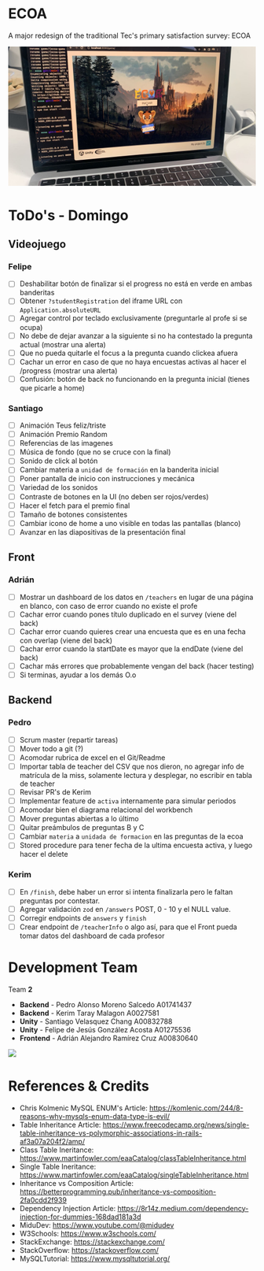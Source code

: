 # ECOA

A major redesign of the traditional Tec's primary satisfaction survey: ECOA

![](demo.jpeg)

# ToDo's - Domingo

## Videojuego

### Felipe

- [ ] Deshabilitar botón de finalizar si el progress no está en verde en ambas banderitas
- [ ] Obtener `?studentRegistration` del iframe URL con `Application.absoluteURL`
- [ ] Agregar control por teclado exclusivamente (preguntarle al profe si se ocupa)
- [ ] No debe de dejar avanzar a la siguiente si no ha contestado la pregunta actual (mostrar una alerta)
- [ ] Que no pueda quitarle el focus a la pregunta cuando clickea afuera
- [ ] Cachar un error en caso de que no haya encuestas activas al hacer el /progress (mostrar una alerta)
- [ ] Confusión: botón de back no funcionando en la pregunta inicial (tienes que picarle a home)

### Santiago

- [ ] Animación Teus feliz/triste
- [ ] Animación Premio Random
- [ ] Referencias de las imagenes
- [ ] Música de fondo (que no se cruce con la final)
- [ ] Sonido de click al botón
- [ ] Cambiar materia a `unidad de formación` en la banderita inicial
- [ ] Poner pantalla de inicio con instrucciones y mecánica
- [ ] Variedad de los sonidos
- [ ] Contraste de botones en la UI (no deben ser rojos/verdes)
- [ ] Hacer el fetch para el premio final
- [ ] Tamaño de botones consistentes
- [ ] Cambiar icono de home a uno visible en todas las pantallas (blanco)
- [ ] Avanzar en las diapositivas de la presentación final

## Front

### Adrián

- [ ] Mostrar un dashboard de los datos en `/teachers` en lugar de una página en blanco, con caso de error cuando no existe el profe
- [ ] Cachar error cuando pones título duplicado en el survey (viene del back)
- [ ] Cachar error cuando quieres crear una encuesta que es en una fecha con overlap (viene del back)
- [ ] Cachar error cuando la startDate es mayor que la endDate (viene del back)
- [ ] Cachar más errores que probablemente vengan del back (hacer testing)
- [ ] Si terminas, ayudar a los demás O.o

## Backend

### Pedro

- [ ] Scrum master (repartir tareas)
- [ ] Mover todo a git (?)
- [ ] Acomodar rubrica de excel en el Git/Readme
- [ ] Importar tabla de teacher del CSV que nos dieron, no agregar info de matrícula de la miss, solamente lectura y desplegar, no escribir en tabla de teacher
- [ ] Revisar PR's de Kerim
- [ ] Implementar feature de `activa` internamente para simular periodos
- [ ] Acomodar bien el diagrama relacional del workbench
- [ ] Mover preguntas abiertas a lo último
- [ ] Quitar preámbulos de preguntas B y C
- [ ] Cambiar `materia` a `unidada de formacion` en las preguntas de la ecoa
- [ ] Stored procedure para tener fecha de la ultima encuesta activa, y luego hacer el delete

### Kerim

- [ ] En `/finish`, debe haber un error si intenta finalizarla pero le faltan preguntas por contestar.
- [ ] Agregar validación `zod` en `/answers` POST, 0 - 10 y el NULL value.
- [ ] Corregir endpoints de `answers` y `finish`
- [ ] Crear endpoint de `/teacherInfo` o algo así, para que el Front pueda tomar datos del dashboard de cada profesor

# Development Team

Team **2**

- **Backend** - Pedro Alonso Moreno Salcedo A01741437
- **Backend** - Kerim Taray Malagon A0027581
- **Unity** - Santiago Velasquez Chang A00832788
- **Unity** - Felipe de Jesús González Acosta A01275536
- **Frontend** - Adrián Alejandro Ramírez Cruz A00830640

![](https://contrib.rocks/image?repo=pedroalonsoms/ecoa)

# References & Credits

- Chris Kolmenic MySQL ENUM's Article: https://komlenic.com/244/8-reasons-why-mysqls-enum-data-type-is-evil/
- Table Inheritance Article: https://www.freecodecamp.org/news/single-table-inheritance-vs-polymorphic-associations-in-rails-af3a07a204f2/amp/
- Class Table Ineritance: https://www.martinfowler.com/eaaCatalog/classTableInheritance.html
- Single Table Ineritance: https://www.martinfowler.com/eaaCatalog/singleTableInheritance.html
- Inheritance vs Composition Article: https://betterprogramming.pub/inheritance-vs-composition-2fa0cdd2f939
- Dependency Injection Article: https://8r14z.medium.com/dependency-injection-for-dummies-168dad181a3d
- MiduDev: https://www.youtube.com/@midudev
- W3Schools: https://www.w3schools.com/
- StackExchange: https://stackexchange.com/
- StackOverflow: https://stackoverflow.com/
- MySQLTutorial: https://www.mysqltutorial.org/
